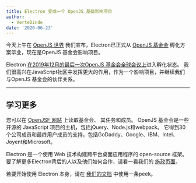 ```yaml
---
title: Electron 变成一个 OpenJS 基础影响项目
author:
  - VerteDinde
date: '2020-06-23'
---
```


今天上午在 [OpenJS 世界](https://events.linuxfoundation.org/openjs-world/) 我们宣布，Electron已正式从 [OpenJS 基金会](https://openjsf.org/) 孵化方案毕业，现在是OpenJS 基金会影响项目。

Electron [在2019年12月的最后一次OpenJS 基金会全球会议上](https://openjsf.org/blog/2019/12/11/electron-joins-the-openjs-foundation/)进入孵化状态。 我们很高兴在JavaScript社区中发挥更大的作用，作为一个影响项目，并继续我们与OpenJS 基金会的伙伴关系。

---

## 学习更多

您可以在 [OpenJSF 网站](https://www.notion.so/Electron-joins-the-OpenJS-Foundation-d898f12480874e56abe78f29b041fb91#0801fd7e9fa340afbcdce0510ba05f8a) 上读取基金会、 其任务和成员。 OpenJS 基金会是一些开源的 JavaScript 项目的主机，包括jQuery、Node.js和webpack。 它得到30个公司成员和最终用户成员的支持，包括GoDaddy、Google、IBM、Intel、Joyent和Microsoft。

Electron 是一个使用 Web 技术构建跨平台桌面应用程序的 open-source 框架。 要了解更多Electron背后的人以及他们如何合作，请看一看我们的 [施政页面](https://electronjs.org/governance)。

若要开始使用 Electron 本身，请在 [我们的文档](https://electronjs.org/docs) 中使用一条peek。
